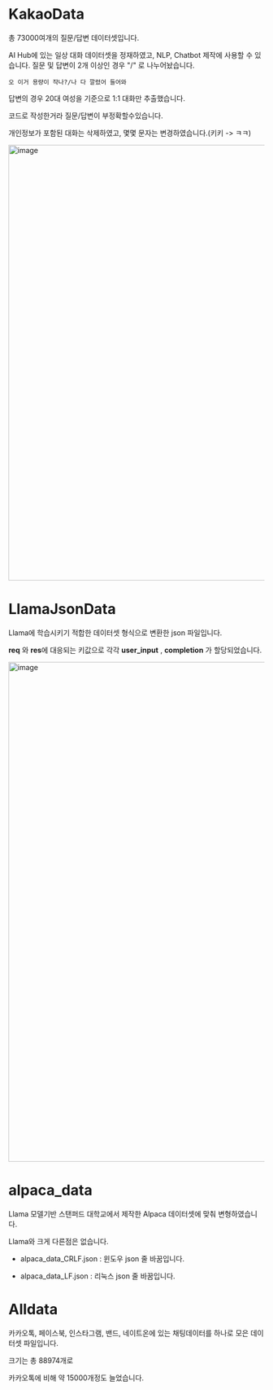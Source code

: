 # KakaoData
총 73000여개의 질문/답변 데이터셋입니다.

AI Hub에 있는 일상 대화 데이터셋을 정재하였고, NLP, Chatbot 제작에 사용할 수 있습니다.
질문 및 답변이 2개 이상인 경우 "/" 로 나누어놨습니다.

```
오 이거 용량이 작나?/나 다 깔렸어 들어와
```

답변의 경우 20대 여성을 기준으로 1:1 대화만 추출했습니다.

코드로 작성한거라 질문/답변이 부정확할수있습니다.

개인정보가 포함된 대화는 삭제하였고, 몇몇 문자는 변경하였습니다.(키키 -> ㅋㅋ)


<img width="856" alt="image" src="https://user-images.githubusercontent.com/89598307/224911500-feb8c7a2-9b69-4e67-ae46-50da1ab6212a.png">

# LlamaJsonData
Llama에 학습시키기 적합한 데이터셋 형식으로 변환한 json 파일입니다.

**req** 와 **res**에 대응되는 키값으로 각각 **user_input** , **completion** 가 할당되었습니다.

<img width="982" alt="image" src="https://user-images.githubusercontent.com/89598307/226497929-53078097-f1b1-4230-a195-3a03078311b6.png">

# alpaca_data
Llama 모델기반 스탠퍼드 대학교에서 제작한 Alpaca 데이터셋에 맞춰 변형하였습니다.

Llama와 크게 다른점은 없습니다.

* alpaca_data_CRLF.json : 윈도우 json 줄 바꿈입니다.

* alpaca_data_LF.json : 리눅스 json 줄 바꿈입니다.
<!--
<img width="983" alt="image" src="https://user-images.githubusercontent.com/89598307/226498183-8282e516-e5b3-4a36-8426-d9414664fe0f.png">

학습시키기 위한 VRAM 용량입니다.

<img width="580"  alt="llama-7b_vram_batch_128" src="https://user-images.githubusercontent.com/89598307/226541632-807a0c00-8ae8-407d-a871-ea74aa87e8a6.png">

* 배치 사이즈 : 128

<img width="580" alt="llama-7b_vram_batch_256" src="https://user-images.githubusercontent.com/89598307/226541667-57296efe-1625-4c8c-b169-e188365205ab.png">

* 배치 사이즈 : 256

<img width="580" alt="time_of_1_epoch" src="https://user-images.githubusercontent.com/89598307/226541686-14268bd4-227a-4d4f-a808-7b406dfb853b.png">

* 1epoch 시간
-->
# Alldata
카카오톡, 페이스북, 인스타그램, 밴드, 네이트온에 있는 채팅데이터를 하나로 모은 데이터셋 파일입니다.

크기는 총 88974개로

카카오톡에 비해 약 15000개정도 늘었습니다.
